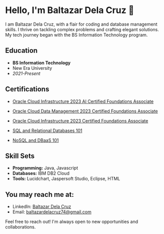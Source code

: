# Hello, I'm Baltazar Dela Cruz 👋

I am Baltazar Dela Cruz, with a flair for coding and database management skills. I thrive on tackling complex problems and crafting elegant solutions. My tech journey began with the BS Information Technology program.

## Education

- **BS Information Technology**
 - New Era University
 - *2021-Present*

## Certifications

- [Oracle Cloud Infrastructure 2023 AI Certified Foundations Associate](https://catalog-education.oracle.com/pls/certview/sharebadge?id=7D7D57F0A50F438F179B15C4AF275BA7DD376BDF06AFEC2B27E2F81F83561FCD&fbclid=IwAR1v9G5CRuX4hkTtdYkB3iW7Z2uMHJhtTzPOufFmBXAoc47dytFdxLypDfw)

- [Oracle Cloud Data Management 2023 Certified Foundations Associate](https://catalog-education.oracle.com/pls/certview/sharebadge?id=54488347B7673B1A58725962C332469E4AA5C38FB95AC0F1AC4B301203D48051)

- [Oracle Cloud Infrastructure 2023 Certified Foundations Associate](https://catalog-education.oracle.com/pls/certview/sharebadge?id=174421E16AFCF42033E377470DC26A4C31AAB34AC52BD621CBB3BF2782389CE8&fbclid=IwAR09S_OF7QzuB9oefl9Op1FaRTf4xXUuVe6pMep_WHH-lrj4_EA7VHlcplo)

- [SQL and Relational Databases 101](https://courses.cognitiveclass.ai/certificates/09785601bb824eb6b85560c1587a75a8?fbclid=IwAR3NYC8z6lF_SN10-uaAjHtJdla1P_peOSV7k3DYjIbjwldwGgDSMwQRdEo)
- [NoSQL and DBaaS 101](https://courses.cognitiveclass.ai/certificates/6d241877b6444186b900b7760f7e1ef4)


## Skill Sets

- **Programming:** Java, Javascript
- **Databases:** IBM DB2 Cloud
- **Tools:** Lucidchart, Jaspersoft Studio, Eclipse, HTML

## You may reach me at:

- LinkedIn: [Baltazar Dela Cruz](https://www.linkedin.com/in/baltazar-dela-cruz-0a4b392a1/)
- Email: baltazardelacruz74@gmail.com

Feel free to reach out! I'm always open to new opportunities and collaborations.
